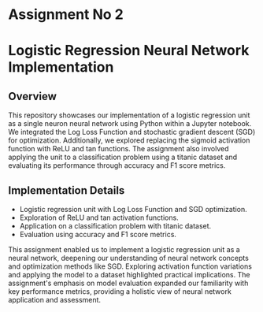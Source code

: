 # Assignment No 2

# Logistic Regression Neural Network Implementation

## Overview

This repository showcases our implementation of a logistic regression unit as a single neuron neural network using Python within a Jupyter notebook. We integrated the Log Loss Function and stochastic gradient descent (SGD) for optimization. Additionally, we explored replacing the sigmoid activation function with ReLU and tan functions. The assignment also involved applying the unit to a classification problem using a titanic dataset and evaluating its performance through accuracy and F1 score metrics.

## Implementation Details

- Logistic regression unit with Log Loss Function and SGD optimization.
- Exploration of ReLU and tan activation functions.
- Application on a classification problem with titanic dataset.
- Evaluation using accuracy and F1 score metrics.

This assignment enabled us to implement a logistic regression unit as a neural network, deepening our understanding of neural network concepts and optimization methods like SGD. Exploring activation function variations and applying the model to a dataset highlighted practical implications. The assignment's emphasis on model evaluation expanded our familiarity with key performance metrics, providing a holistic view of neural network application and assessment.
